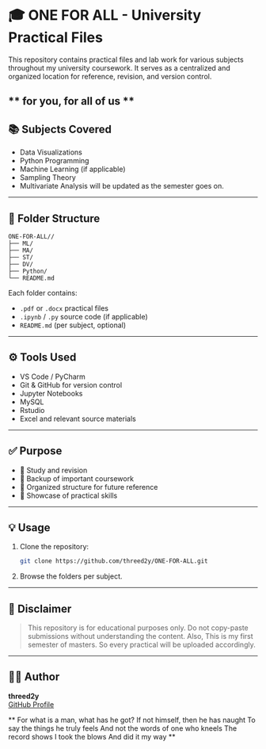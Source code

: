 # 🎓 ONE FOR ALL - University Practical Files

This repository contains practical files and lab work for various subjects throughout my university coursework. It serves as a centralized and organized location for reference, revision, and version control.

** for you, for all of us **
---

## 📚 Subjects Covered

- Data Visualizations
- Python Programming
- Machine Learning (if applicable)
- Sampling Theory
- Multivariate Analysis
 will be updated as the semester goes on.
---

## 📂 Folder Structure

```
ONE-FOR-ALL//
├── ML/
├── MA/
├── ST/
├── DV/
├── Python/
└── README.md
```

Each folder contains:
- `.pdf` or `.docx` practical files
- `.ipynb` / `.py`  source code (if applicable)
- `README.md` (per subject, optional)

---

## ⚙️ Tools Used

- VS Code / PyCharm
- Git & GitHub for version control
- Jupyter Notebooks
- MySQL 
- Rstudio
- Excel
 and relevant source materials

---

## ✅ Purpose

- 📖 Study and revision
- 🧪 Backup of important coursework
- 📁 Organized structure for future reference
- 💼 Showcase of practical skills

---

## 💡 Usage

1. Clone the repository:
   ```bash
   git clone https://github.com/threed2y/ONE-FOR-ALL.git
   ```

2. Browse the folders per subject.

---

## 🔐 Disclaimer

> This repository is for educational purposes only. Do not copy-paste submissions without understanding the content. Also, This is my first semester of masters. So every practical will be uploaded accordingly.

---

## 🙋‍♂️ Author

**threed2y**  
[GitHub Profile](https://github.com/threed2y)

** For what is a man, what has he got?
If not himself, then he has naught
To say the things he truly feels
And not the words of one who kneels
The record shows I took the blows
And did it my way **